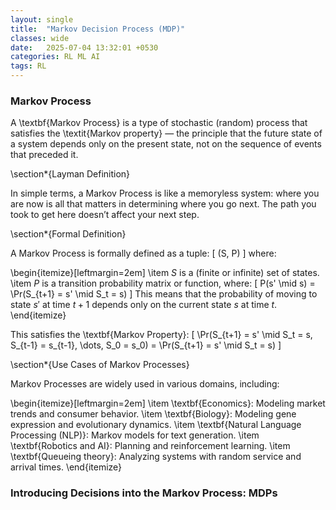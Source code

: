 ```yaml
---
layout: single
title:  "Markov Decision Process (MDP)"
classes: wide
date:   2025-07-04 13:32:01 +0530
categories: RL ML AI
tags: RL
---
```


<div>
<h3>Markov Process</h3>

A \textbf{Markov Process} is a type of stochastic (random) process that satisfies the \textit{Markov property} — the principle that the future state of a system depends only on the present state, not on the sequence of events that preceded it.

\section*{Layman Definition}

In simple terms, a Markov Process is like a memoryless system: where you are now is all that matters in determining where you go next. The path you took to get here doesn’t affect your next step.

\section*{Formal Definition}

A Markov Process is formally defined as a tuple:
\[
(S, P)
\]
where:

\begin{itemize}[leftmargin=2em]
    \item $S$ is a (finite or infinite) set of states.
    \item $P$ is a transition probability matrix or function, where:
    \[
    P(s' \mid s) = \Pr(S_{t+1} = s' \mid S_t = s)
    \]
    This means that the probability of moving to state $s'$ at time $t+1$ depends only on the current state $s$ at time $t$.
\end{itemize}

This satisfies the \textbf{Markov Property}:
\[
\Pr(S_{t+1} = s' \mid S_t = s, S_{t-1} = s_{t-1}, \dots, S_0 = s_0) = \Pr(S_{t+1} = s' \mid S_t = s)
\]

\section*{Use Cases of Markov Processes}

Markov Processes are widely used in various domains, including:

\begin{itemize}[leftmargin=2em]
    \item \textbf{Economics}: Modeling market trends and consumer behavior.
    \item \textbf{Biology}: Modeling gene expression and evolutionary dynamics.
    \item \textbf{Natural Language Processing (NLP)}: Markov models for text generation.
    \item \textbf{Robotics and AI}: Planning and reinforcement learning.
    \item \textbf{Queueing theory}: Analyzing systems with random service and arrival times.
\end{itemize}


  
</div>


<div>
<h3>Introducing Decisions into the Markov Process: MDPs</h3>
  
</div>



